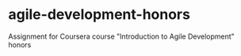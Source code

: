 # agile-development-honors
Assignment for Coursera course "Introduction to Agile Development" honors
